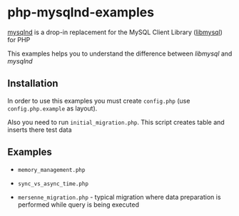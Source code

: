 php-mysqlnd-examples
====================

[mysqlnd](http://dev.mysql.com/downloads/connector/php-mysqlnd/) is a drop-in replacement for the MySQL Client Library
([libmysql](http://dev.mysql.com/downloads/connector/c/)) for PHP

This examples helps you to understand the difference between *libmysql* and *mysqlnd*

Installation
------------

In order to use this examples you must create `config.php` (use `config.php.example` as layout).

Also you need to run `initial_migration.php`. This script creates table and inserts there test data

Examples
-----------------

* `memory_management.php`

* `sync_vs_async_time.php`

* `mersenne_migration.php` - typical migration where data preparation is performed while query is being executed

